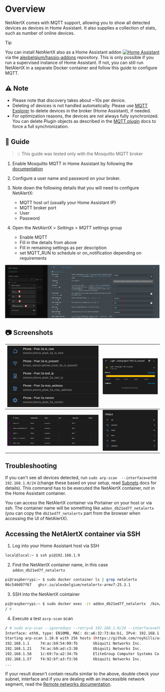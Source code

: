 # Overview

NetAlertX comes with MQTT support, allowing you to show all detected devices as devices in Home Assistant. It also supplies a collection of stats, such as number of online devices.

> [!TIP]
> You can install NetAlertX also as a Home Assistant addon [![Home Assistant](https://img.shields.io/badge/Repo-blue?logo=home-assistant&style=for-the-badge&color=0aa8d2&logoColor=fff&label=Add)](https://my.home-assistant.io/redirect/supervisor_add_addon_repository/?repository_url=https%3A%2F%2Fgithub.com%2Falexbelgium%2Fhassio-addons) via the [alexbelgium/hassio-addons](https://github.com/alexbelgium/hassio-addons/) repository. This is only possible if you run a supervised instance of Home Assistant. If not, you can still run NetAlertX in a separate Docker container and follow this guide to configure MQTT.

## ⚠ Note 

- Please note that discovery takes about ~10s per device.
- Deleting of devices is not handled automatically. Please use [MQTT Explorer](https://mqtt-explorer.com/) to delete devices in the broker (Home Assistant), if needed. 
- For optimization reasons, the devices are not always fully synchronized. You can delete Plugin objects as described in the [MQTT plugin](https://github.com/jokob-sk/NetAlertX/tree/main/front/plugins/_publisher_mqtt#forcing-an-update) docs to force a full synchronization.


## 🧭 Guide

> 💡 This guide was tested only with the Mosquitto MQTT broker

1. Enable Mosquitto MQTT in Home Assistant by following the [documentation](https://www.home-assistant.io/integrations/mqtt/)

2. Configure a user name and password on your broker.

3. Note down the following details that you will need to configure NetAlertX:

      - MQTT host url (usually your Home Assistant IP)
      - MQTT broker port
      - User
      - Password

4. Open the _NetAlertX_ > _Settings_ > _MQTT_ settings group

      - Enable MQTT
      - Fill in the details from above
      - Fill in remaining settings as per description
      - set MQTT_RUN to schedule or on_notification depending on requirements

![Configuration Example][configuration] 

## 📷 Screenshots

  | ![Screen 1][sensors] | ![Screen 2][history] | 
  |----------------------|----------------------| 
  | ![Screen 3][list] | ![Screen 4][overview] | 
  

  [configuration]:   ./img/HOME_ASISSTANT/HomeAssistant-Configuration.png           "configuration"
  [sensors]:         ./img/HOME_ASISSTANT/HomeAssistant-Device-as-Sensors.png       "sensors"
  [history]:         ./img/HOME_ASISSTANT/HomeAssistant-Device-Presence-History.png "history"
  [list]:            ./img/HOME_ASISSTANT/HomeAssistant-Devices-List.png            "list"  
  [overview]:        ./img/HOME_ASISSTANT/HomeAssistant-Overview-Card.png           "overview"

## Troubleshooting

If you can't see all devices detected, run `sudo arp-scan  --interface=eth0 192.168.1.0/24` (change these based on your setup, read [Subnets](./SUBNETS.md) docs for details). This command has to be executed the NetAlertX container, not in the Home Assistant container.

You can access the NetAlertX container via Portainer on your host or via ssh. The container name will be something like `addon_db21ed7f_netalertx` (you can copy the `db21ed7f_netalertx` part from the browser when accessing the UI of NetAlertX). 

## Accessing the NetAlertX container via SSH

1. Log into your Home Assistant host via SSH

```bash
local@local:~ $ ssh pi@192.168.1.9
```
2. Find the NetAlertX container name, in this case `addon_db21ed7f_netalertx`

```bash
pi@raspberrypi:~ $ sudo docker container ls | grep netalertx
06c540d97f67   ghcr.io/alexbelgium/netalertx-armv7:25.3.1                   "/init"               6 days ago      Up 6 days (healthy)    addon_db21ed7f_netalertx
```

3. SSH into the NetAlertX cointainer

```bash
pi@raspberrypi:~ $ sudo docker exec -it addon_db21ed7f_netalertx  /bin/sh
/ #
```

4. Execute a test `asrp-scan` scan

```bash
/ # sudo arp-scan --ignoredups --retry=6 192.168.1.0/24 --interface=eth0
Interface: eth0, type: EN10MB, MAC: dc:a6:32:73:8a:b1, IPv4: 192.168.1.9
Starting arp-scan 1.10.0 with 256 hosts (https://github.com/royhills/arp-scan)
192.168.1.1     74:ac:b9:54:09:fb       Ubiquiti Networks Inc.
192.168.1.21    74:ac:b9:ad:c3:30       Ubiquiti Networks Inc.
192.168.1.58    1c:69:7a:a2:34:7b       EliteGroup Computer Systems Co., LTD
192.168.1.57    f4:92:bf:a3:f3:56       Ubiquiti Networks Inc.
...
```

If your result doesn't contain results similar to the above, double check your subnet, interface and if you are dealing with an inaccessible network segment, read the [Remote networks documentation](./REMOTE_NETWORKS.md).